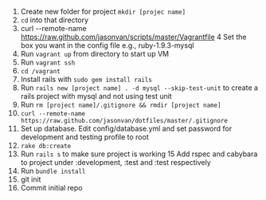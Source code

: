 1. Create new folder for project `mkdir [projec name]`
2. `cd` into that directory
3. curl --remote-name https://raw.github.com/jasonvan/scripts/master/Vagrantfile
4 Set the box you want in the config file e.g., ruby-1.9.3-mysql
5. Run `vagrant up` from directory to start up VM
6. Run `vagrant ssh`
7. `cd /vagrant`
8. Install rails with `sudo gem install rails`
9. Run `rails new [project name] . -d mysql --skip-test-unit` to create a rails project with mysql and not using test unit
10. Run `rm [project name]/.gitignore && rmdir [project name]`
11. `curl --remote-name https://raw.github.com/jasonvan/dotfiles/master/.gitignore` 
12. Set up database. Edit config/database.yml and set password for development and testing profile to root
13. `rake db:create`
14. Run `rails s` to make sure project is working
15 Add rspec and cabybara to project under :development, :test and :test respectively
16. Run `bundle install`
17. git init
18. Commit initial repo
